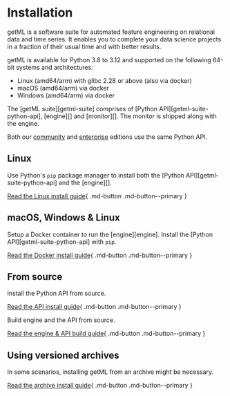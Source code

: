 
# Installation 

getML is a software suite for automated feature engineering on relational data and time series. It enables you to complete your data science projects in a fraction of their usual time and with better results. 

getML is available for Python 3.8 to 3.12 and supported on the following 64-bit systems and architectures:

- Linux (amd64/arm) with glibc 2.28 or above (also via docker)
- macOS (amd64/arm) via docker
- Windows (amd64/arm) via docker

The [getML suite][getml-suite] comprises of [Python API][getml-suite-python-api], [engine][] and [monitor][]. The monitor is shipped along with the engine. 

Both our [community](https://github.com/getml/getml-community) and [enterprise](../enterprise/benefits.md) editions use the same Python API. 


## Linux

Use Python's `pip` package manager to install both the [Python API][getml-suite-python-api] and the [engine][].

[Read the Linux install guide](packages/linux.md){ .md-button .md-button--primary }

## macOS, Windows & Linux

Setup a Docker container to run the [engine][engine]. Install the [Python API][getml-suite-python-api] with `pip`. 

[Read the Docker install guide](packages/Docker.md){ .md-button .md-button--primary }


## From source

Install the Python API from source.

[Read the API install guide](source/python-api.md){ .md-button .md-button--primary }

Build engine and the API from source.

[Read the engine & API build guide](source/build.md){ .md-button .md-button--primary }



## Using versioned archives

In some scenarios, installing getML from an archive might be necessary. 

[Read the archive install guide](packages/archive.md){ .md-button .md-button--primary }



